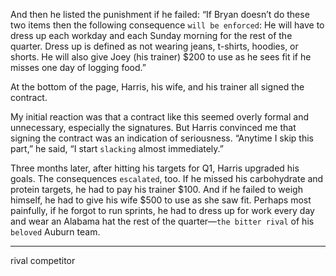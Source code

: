 And then he listed the punishment if he failed: “If Bryan doesn’t do
these two items then the following consequence `will be enforced`: He
will have to dress up each workday and each Sunday morning for the
rest of the quarter. Dress up is defined as not wearing jeans, t-shirts,
hoodies, or shorts. He will also give Joey (his trainer) $200 to use as
he sees fit if he misses one day of logging food.”

At the bottom of the page, Harris, his wife, and his trainer all signed
the contract.

My initial reaction was that a contract like this seemed overly
formal and unnecessary, especially the signatures. But Harris
convinced me that signing the contract was an indication of
seriousness. “Anytime I skip this part,” he said, “I start `slacking` almost
immediately.”

Three months later, after hitting his targets for Q1, Harris upgraded
his goals. The consequences `escalated`, too. If he missed his
carbohydrate and protein targets, he had to pay his trainer $100. And
if he failed to weigh himself, he had to give his wife $500 to use as she
saw fit. Perhaps most painfully, if he forgot to run sprints, he had to
dress up for work every day and wear an Alabama hat the rest of the
quarter—`the bitter rival` of his `beloved` Auburn team.

---
rival  competitor

